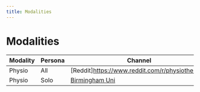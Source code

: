 ```yaml
---
title: Modalities
---
```


# Modalities

| Modality | Persona | Channel                                                                                                        |
| -------- | ------- | -------------------------------------------------------------------------------------------------------------- |
| Physio   | All     | [Reddit]https://www.reddit.com/r/physiotherapy/                                                                |
| Physio   | Solo    | [Birmingham Uni](https://www.birmingham.ac.uk/schools/sport-exercise/our-students/physiotherapy-profiles.aspx) |
